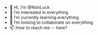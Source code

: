- 👋 Hi, I’m @NohLuck
- 👀 I’m interested in everything
- 🌱 I’m currently learning everything
- 💞️ I’m looking to collaborate on everything
- 📫 How to reach me -- here?

<!---

--->
